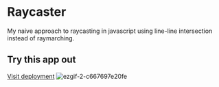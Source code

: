 # Raycaster
My naive approach to raycasting in javascript using line-line intersection instead of raymarching.
## Try this app out
[Visit deployment](https://elliot-mb.github.io/raycaster/)
![ezgif-2-c667697e20fe](https://user-images.githubusercontent.com/45922387/128704802-850f4ea9-ad40-46c6-9987-3575e7ac3b58.gif)
